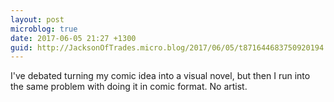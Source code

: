 ```yaml
---
layout: post
microblog: true
date: 2017-06-05 21:27 +1300
guid: http://JacksonOfTrades.micro.blog/2017/06/05/t871644683750920194.html
---
```

I've debated turning my comic idea into a visual novel, but then I run into the same problem with doing it in comic format. No artist.
